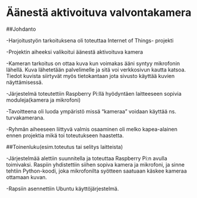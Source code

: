 # Äänestä aktivoituva valvontakamera

##Johdanto

-Harjoitustyön tarkoituksena oli toteuttaa Internet of Things- projekti 

-Projektin aiheeksi valikoitui äänestä aktivoituva kamera 

-Kameran tarkoitus on ottaa kuva kun voimakas ääni syntyy mikrofonin lähellä. Kuva lähetetään palvelimelle ja sitä voi verkkosivun kautta katsoa. Tiedot kuvista siirtyvät myös tietokantaan jota sivusto käyttää kuvien näyttämisessä. 

-Järjestelmä toteutettiin Raspberry Pi:llä hyödyntäen laitteeseen sopivia moduleja(kamera ja mikrofoni) 

-Tavoitteena oli luoda ympäristö missä “kameraa” voidaan käyttää ns. turvakamerana.  

-Ryhmän aiheeseen liittyvä valmis osaaminen oli melko kapea-alainen ennen projektia mikä toi toteutukseen haastetta. 



##Toinenluku(esim.toteutus tai selitys laitteista)

-Järjestelmää alettiin suunnitella ja toteuttaa Raspberry Pi:n avulla toimivaksi. Raspiin yhdistettiin siihen sopiva kamera ja mikrofoni, ja sinne tehtiin Python-koodi, joka mikrofonilta syötteen saatuaan käskee kameraa ottamaan kuvan.  

-Rapsiin asennettiin Ubuntu käyttöjärjestelmä. 
